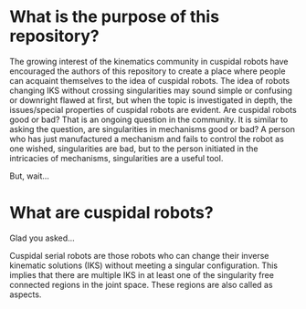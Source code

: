 # What is the purpose of this repository?
The growing interest of the kinematics community in cuspidal robots have encouraged the authors of this repository to create a place where people can acquaint themselves to the idea of cuspidal robots. The idea of robots changing IKS without crossing singularities may sound simple or confusing or downright flawed at first, but when the topic is investigated in depth, the issues/special properties of cuspidal robots are evident. Are cuspidal robots good or bad? That is an ongoing question in the community. It is similar to asking the question, are singularities in mechanisms good or bad? A person who has just manufactured a mechanism and fails to control the robot as one wished, singularities are bad, but to the person initiated in the intricacies of mechanisms, singularities are a useful tool. 

But, wait...

# What are cuspidal robots?
Glad you asked...

Cuspidal serial robots are those robots who can change their inverse kinematic solutions (IKS) without meeting a singular configuration. This implies that there are multiple IKS in at least one of the singularity free connected regions in the joint space. These regions are also called as aspects. 
